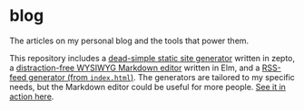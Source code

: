 # blog

The articles on my personal blog and the tools that power them.

This repository includes a [dead-simple static site generator](https://github.com/hellerve/blog/blob/master/publish.zp)
written in zepto, a [distraction-free WYSIWYG Markdown editor](https://github.com/hellerve/blog/tree/master/blargl)
written in Elm, and a [RSS-feed generator (from `index.html`)](https://github.com/hellerve/blog/tree/master/rsser).
The generators are tailored to my specific needs, but the Markdown
editor could be useful for more people. [See it in action here](http://blog.veitheller.de/blargl).
